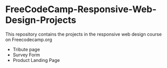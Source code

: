 # FreeCodeCamp-Responsive-Web-Design-Projects

This repository contains the projects in the responsive web design course on Freecodecamp.org 

* Tribute page
* Survey Form
* Product Landing Page

